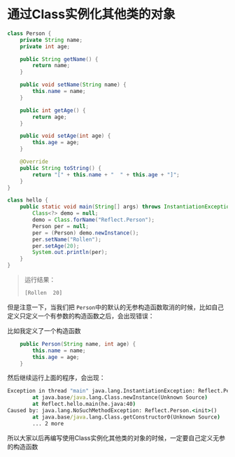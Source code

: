 # 通过Class实例化其他类的对象

```java
class Person {
    private String name;
    private int age;

    public String getName() {
        return name;
    }

    public void setName(String name) {
        this.name = name;
    }

    public int getAge() {
        return age;
    }

    public void setAge(int age) {
        this.age = age;
    }

    @Override
    public String toString() {
        return "[" + this.name + "  " + this.age + "]";
    }
}

class hello {
    public static void main(String[] args) throws InstantiationException, IllegalAccessException, ClassNotFoundException {
        Class<?> demo = null;
        demo = Class.forName("Reflect.Person");
        Person per = null;
        per = (Person) demo.newInstance();
        per.setName("Rollen");
        per.setAge(20);
        System.out.println(per);
    }
}
```

> 运行结果：
>
> ```cmd
> [Rollen  20]
> ```

但是注意一下，当我们把 `Person`​​ 中的默认的无参构造函数取消的时候，比如自己定义只定义一个有参数的构造函数之后，会出现错误：

比如我定义了一个构造函数

```java
    public Person(String name, int age) {
        this.name = name;
        this.age = age;
    }
```

然后继续运行上面的程序，会出现：

```cmd
Exception in thread "main" java.lang.InstantiationException: Reflect.Person
        at java.base/java.lang.Class.newInstance(Unknown Source)
        at Reflect.hello.main(he.java:40)
Caused by: java.lang.NoSuchMethodException: Reflect.Person.<init>()
        at java.base/java.lang.Class.getConstructor0(Unknown Source)
        ... 2 more
```

所以大家以后再编写使用Class实例化其他类的对象的时候，一定要自己定义无参的构造函数
